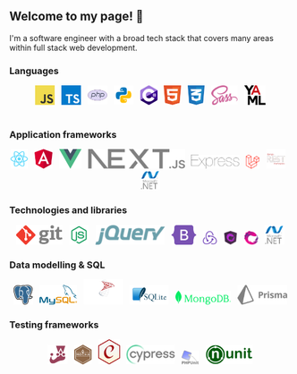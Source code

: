 ## Welcome to my page! 👋
I'm a software engineer with a broad tech stack that covers many areas within full stack web development.

### Languages
<div align=center>
  <img src="assets/js2.svg" height=35>
  &nbsp;
  <img src="assets/ts.svg" height=35>
  &nbsp;
  <img src="assets/php.svg" height=35>
  &nbsp;
  <img src="assets/py.svg" height=35>
  &nbsp;
  <img src="assets/c--4.svg" height=35>
  &nbsp;
  <img src="assets/html.svg" height=35>
  &nbsp;
  <img src="assets/css.svg" height=35>
  &nbsp;
  <img src="assets/sass.svg" height=35>
  &nbsp;
  <img src="assets/yaml.svg" height=35>
</div>

<br>

### Application frameworks
<div align=center>
  <img src="assets/react.svg" height=35>
  &nbsp;
  <img src="assets/angular-icon.svg" height=35>
  &nbsp;
  <img src="assets/vue.svg" height=35>
  &nbsp;
  <img src="assets/next.svg" height=35>
  &nbsp;
  <img src="assets/express.svg" height=25>
  &nbsp;
  <img src="assets/laravel.svg" height=25>
  &nbsp;
  <img src="assets/drf.svg" height=35>
  &nbsp;
  <img src="assets/dotnet.svg" height=35>
</div>

### Technologies and libraries
<div align=center>
  <img src="assets/git.svg" height=35>
  &nbsp;
  <img src="assets/node.svg" height=35>
  &nbsp;
  <img src="assets/jquery-2.svg" height=35>
  &nbsp;
  <img src="assets/bootstrap.svg" height=35>
  &nbsp;
  <img src="assets/redux.svg" height=25>
  &nbsp;
  <img src="assets/ngrx.svg" height=25>
  &nbsp;
  <img src="assets/rxjs.png" height=25>
  &nbsp;
  <img src="assets/dotnet.svg" height=35>
</div>

### Data modelling & SQL
<div align=center>
  <img src="assets/psql.svg" height=35>
  &nbsp;
  <img src="assets/mysql.svg" height=35>
  &nbsp;
  <img src="assets/mssql.svg" height=45>
  &nbsp;
  <img src="assets/sqlite.svg" height=35>
  &nbsp;
  <img src="assets/mongodb.svg" height=25>
  &nbsp;
  <img src="assets/prisma.svg" height=35>
</div>

### Testing frameworks
<div align=center>
  <img src="assets/jest.svg" height=35>
  &nbsp;
  <img src="assets/mocha.svg" height=35>
  &nbsp;
  <img src="assets/chai.svg" height=45>
  &nbsp;
  <img src="assets/cy.svg" height=35>
  &nbsp;
  <img src="assets/phpunit.svg" height=25>
  &nbsp;
  <img src="assets/nunit.png" height=35>
</div>

<!--
**majid-L/majid-L** is a ✨ _special_ ✨ repository because its `README.md` (this file) appears on your GitHub profile.

Here are some ideas to get you started:

- 🔭 I’m currently working on ...
- 🌱 I’m currently learning ...
- 👯 I’m looking to collaborate on ...
- 🤔 I’m looking for help with ...
- 💬 Ask me about ...
- 📫 How to reach me: ...
- 😄 Pronouns: ...
- ⚡ Fun fact: ...
-->
